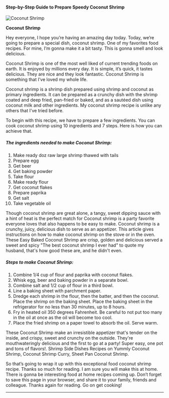             

#### Step-by-Step Guide to Prepare Speedy Coconut Shrimp

![Coconut Shrimp](https://img-global.cpcdn.com/recipes/0b4b1ca9efe1eb02/751x532cq70/coconut-shrimp-recipe-main-photo.jpg)

**Coconut Shrimp**

Hey everyone, I hope you’re having an amazing day today. Today, we’re going to prepare a special dish, coconut shrimp. One of my favorites food recipes. For mine, I’m gonna make it a bit tasty. This is gonna smell and look delicious.

Coconut Shrimp is one of the most well liked of current trending foods on earth. It is enjoyed by millions every day. It is simple, it’s quick, it tastes delicious. They are nice and they look fantastic. Coconut Shrimp is something that I’ve loved my whole life.

Coconut shrimp is a shrimp dish prepared using shrimp and coconut as primary ingredients. It can be prepared as a crunchy dish with the shrimp coated and deep fried, pan-fried or baked, and as a sautéed dish using coconut milk and other ingredients. My coconut shrimp recipe is unlike any others that I've tried before.

To begin with this recipe, we have to prepare a few ingredients. You can cook coconut shrimp using 10 ingredients and 7 steps. Here is how you can achieve that.

##### The ingredients needed to make Coconut Shrimp:

1.  Make ready doz raw large shrimp thawed with tails
2.  Prepare egg
3.  Get beer
4.  Get baking powder
5.  Take flour
6.  Make ready flour
7.  Get coconut flakes
8.  Prepare paprika
9.  Get salt
10.  Take vegetable oil

Though coconut shrimp are great alone, a tangy, sweet dipping sauce with a hint of heat is the perfect match for Coconut shrimp is a party favorite everyone loves that also happens to be easy to make. Coconut shrimp is a crunchy, juicy, delicious dish to serve as an appetizer. This article gives instructions on how to make coconut shrimp on the stove or in the oven. These Easy Baked Coconut Shrimp are crisp, golden and delicious served a sweet and spicy "The best coconut shrimp I ever had" to quote my husband, that's how good these are, and he didn't even.

##### Steps to make Coconut Shrimp:

1.  Combine 1/4 cup of flour and paprika with coconut flakes.
2.  Whisk egg, beer and baking powder in a separate bowl.
3.  Combine salt and 1/2 cup of flour in a third bowl.
4.  Line a baking sheet with parchment paper.
5.  Dredge each shrimp in the flour, then the batter, and then the coconut. Place the shrimp on the baking sheet. Place the baking sheet in the refrigerator for no less than 30 minutes, up to 8 hours.
6.  Fry in heated oil 350 degrees Fahrenheit. Be careful to not put too many in the oil at once as the oil will become too cool.
7.  Place the fried shrimp on a paper towel to absorb the oil. Serve warm.

These Coconut Shrimp make an irresistible appetizer that's tender on the inside, and crispy, sweet and crunchy on the outside. They're mouthwateringly delicious and the first to go at a party! Super easy, one pot and tons of flavors!. Shrimp Side Dishes Recipes on Yummly Coconut Shrimp, Coconut Shrimp Curry, Sheet Pan Coconut Shrimp.

So that’s going to wrap it up with this exceptional food coconut shrimp recipe. Thanks so much for reading. I am sure you will make this at home. There is gonna be interesting food at home recipes coming up. Don’t forget to save this page in your browser, and share it to your family, friends and colleague. Thanks again for reading. Go on get cooking!

* * *
